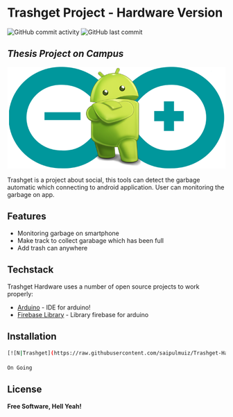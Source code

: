 # Trashget Project - Hardware Version

![GitHub commit activity](https://img.shields.io/github/commit-activity/m/saipulmuiz/Trashget-Hardware)
![GitHub last commit](https://img.shields.io/github/last-commit/saipulmuiz/Trashget-Hardware)


## _Thesis Project on Campus_

[![N|Trashget](https://raw.githubusercontent.com/saipulmuiz/Trashget-Hardware/master/Image/Android_Arduino_Logo.png)](https://cektrend.com)


Trashget is a project about social, this tools can detect the garbage automatic which connecting to android application. User can monitoring the garbage on app.

## Features

- Monitoring garbage on smartphone
- Make track to collect garabage which has been full
- Add trash can anywhere

## Techstack

Trashget Hardware uses a number of open source projects to work properly:

- [Arduino](https://arduino.cc/) - IDE for arduino!
- [Firebase Library](https://github.com/mobizt/Firebase-ESP-Client) - Library firebase for arduino

## Installation

```sh
[![N|Trashget](https://raw.githubusercontent.com/saipulmuiz/Trashget-Hardware/master/Image/Schematic%20-%20Design%20Project%20Trashget_bb.jpg)](https://cektrend.com)

On Going
```

## License

**Free Software, Hell Yeah!**
